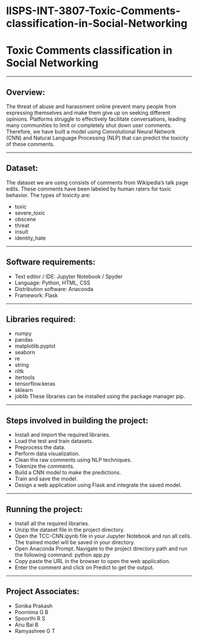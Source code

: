 # llSPS-INT-3807-Toxic-Comments-classification-in-Social-Networking
# Toxic Comments classification in Social Networking
---

## Overview:
The threat of abuse and harassment online prevent many people from expressing themselves and make them give up on seeking different opinions. Platforms struggle to effectively facilitate conversations, leading many communities to limit or completely shut down user comments. Therefore, we have built a model using Convolutional Neural Network (CNN) and Natural Language Processing (NLP) that can predict the toxicity of these comments.

---

## Dataset:
The dataset we are using consists of comments from Wikipedia’s talk page edits. These comments have been labeled by human raters for toxic behavior. The types of toxicity are:
- toxic
- severe_toxic
- obscene
- threat
- insult
- identity_hate
---

## Software requirements:
- Text editor / IDE: Jupyter Notebook / Spyder
- Language: Python, HTML, CSS
- Distribution software: Anaconda
- Framework: Flask
---

## Libraries required:
- numpy
- pandas
- matplotlib.pyplot
- seaborn
- re
- string
- nltk
- itertools
- tensorflow.keras
- sklearn
- joblib
	These libraries can be installed using the package manager pip.
---

## Steps involved in building the project:
- Install and import the required libraries.
- Load the test and train datasets.
- Preprocess the data.
- Perform data visualization.
- Clean the raw comments using NLP techniques.
- Tokenize the comments.
- Build a CNN model to make the predictions.
- Train and save the model.
- Design a web application using Flask and integrate the saved model.
---

## Running the project:
- Install all the required libraries.
- Unzip the dataset file in the project directory.
- Open the TCC-CNN.ipynb file in your Jupyter Notebook and run all cells. The trained model will be saved in your directory.
- Open Anaconda Prompt. Navigate to the project directory path and run the following command:
  	python app.py
- Copy paste the URL in the browser to open the web application.
- Enter the comment and click on Predict to get the output.
---

## Project Associates:
- Sonika Prakash
- Poornima G B
- Spoorthi R S
- Anu Bai B
- Ramyashree G T
